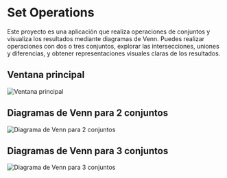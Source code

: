 # Set Operations
Este proyecto es una aplicación que realiza operaciones de conjuntos y visualiza los resultados mediante diagramas de Venn. Puedes realizar operaciones con dos o tres conjuntos, explorar las intersecciones, uniones y diferencias, y obtener representaciones visuales claras de los resultados.

## Ventana principal

![Ventana principal](https://github.com/Juankart65/Set-operations/assets/104481229/87f83849-56c7-4214-a8f4-d13832036d1a)


## Diagramas de Venn para 2 conjuntos

![Diagrama de Venn para 2 conjuntos](https://github.com/Juankart65/Set-operations/assets/104481229/2473756c-cd08-4972-9eb9-2a7adafb8964)


## Diagramas de Venn para 3 conjuntos
![Diagrama de Venn para 3 conjuntos](https://github.com/Juankart65/Set-operations/assets/104481229/cbd8b984-97e6-4281-a67b-a0ec16995867)


